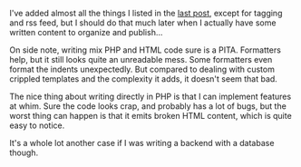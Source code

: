 
I've added almost all the things I listed in the [last post](posts-4),
except for tagging and rss feed, but I should do that much later
when I actually have some written content to organize and publish...

On side note, writing mix PHP and HTML code sure is a PITA.
Formatters help, but it still looks quite an unreadable mess.
Some formatters even format the indents unexpectedly.
But compared to dealing with custom crippled templates
and the complexity it adds, it doesn't seem that bad.

The nice thing about writing directly in PHP is that
I can implement features at whim. Sure the code
looks crap, and probably has a lot of bugs, but 
the worst thing can happen is that it emits
broken HTML content, which is quite easy to notice.

It's a whole lot another case if I was writing a 
backend with a database though.